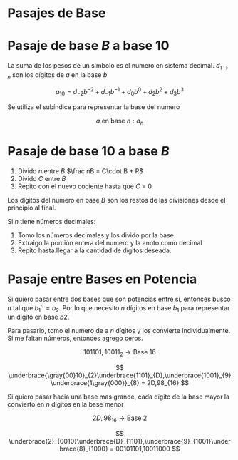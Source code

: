 # Pasajes de Base

# Pasaje de base $B$ a base 10

La suma de los pesos de un símbolo es el numero en sistema decimal. $d_{1 \to n}$ son los dígitos de $a$ en la base $b$ 

$$
a_{10} = d_{-2} b^{-2} + d_{-1} b^{-1} + d_0 b^0 + d_2b^2 + d_3b^3
$$

Se utiliza el subíndice para representar la base del numero

$$
a \text{ en base } n: a_n
$$

# Pasaje de base 10 a base $B$

1. Divido $n$ entre $B$    $\frac nB = C\cdot B + R$
2. Divido $C$ entre $B$
3. Repito con el nuevo cociente hasta que $C$ = 0

Los dígitos del numero en base $B$ son los restos de las divisiones desde el principio al final.

Si $n$ tiene números decimales:

1. Tomo los números decimales y los divido por la base.
2. Extraigo la porción entera del numero y la anoto como decimal
3. Repito hasta llegar a la cantidad de dígitos deseada.

# Pasaje entre Bases en Potencia

Si quiero pasar entre dos bases que son potencias entre si, entonces busco $n$ tal que $b_1^n = b_2$. Por lo que necesito $n$ dígitos en base $b_1$ para representar un digito en base $b2$.

Para pasarlo, tomo el numero de a $n$ dígitos y los convierte individualmente. Si me faltan números, entonces agrego ceros.

$$
101101,10011_2 \to \text{Base } 16
$$

$$
\underbrace{\gray{00}10}_{2}\underbrace{1101}_{D},\underbrace{1001}_{9}\underbrace{1\gray{000}}_{8} = 2D,98_{16}
$$

Si quiero pasar hacia una base mas grande, cada digito de la base mayor la convierto en $n$ dígitos en la base menor

$$
2D,98_{16} \to \text{Base } 2
$$

$$
\underbrace{2}_{0010}\underbrace{D}_{1101},\underbrace{9}_{1001}\underbrace{8}_{1000} = 00101101,10011000
$$